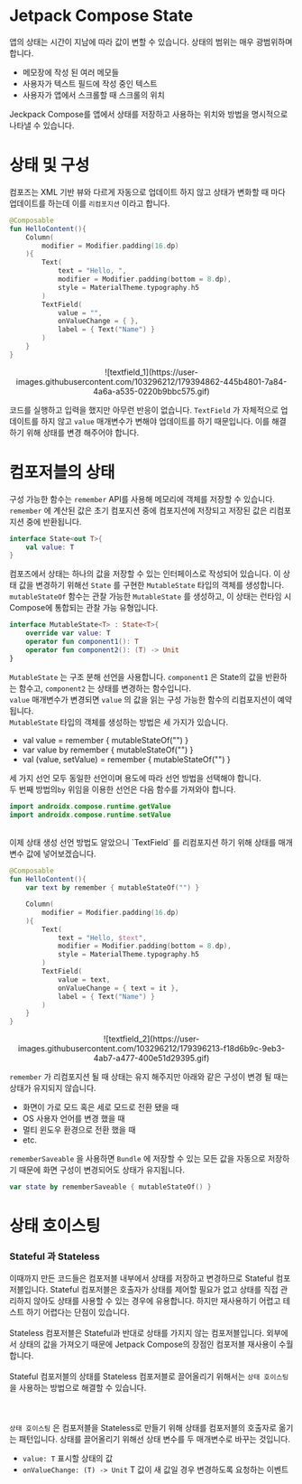 # Jetpack Compose State
앱의 상태는 시간이 지남에 따라 값이 변할 수 있습니다. 상태의 범위는 매우 광범위하며 합니다.
- 메모장에 작성 된 여러 메모들
- 사용자가 텍스트 필드에 작성 중인 텍스트
- 사용자가 앱에서 스크롤할 때 스크롤의 위치

Jeckpack Compose를 앱에서 상태를 저장하고 사용하는 위치와 방법을 명시적으로 나타낼 수 있습니다.

# 상태 및 구성
컴포즈는 XML 기반 뷰와 다르게 자동으로 업데이트 하지 않고 상태가 변화할 때 마다 업데이트를 하는데 이를 `리컴포지션` 이라고 합니다. 
```kotlin
@Composable
fun HelloContent(){
	Column(
		modifier = Modifier.padding(16.dp)
	){
		Text(
			text = "Hello, ",
			modifier = Modifier.padding(bottom = 8.dp),
			style = MaterialTheme.typography.h5
		)
		TextField(
			value = "",
			onValueChange = { },
			label = { Text("Name") }
		)
	}
}
```
<p align="center">
  ![textfield_1](https://user-images.githubusercontent.com/103296212/179394862-445b4801-7a84-4a6a-a535-0220b9bbc575.gif)
<p/>

코드를 실행하고 입력을 했지만 아무런 반응이 없습니다. `TextField` 가 자체적으로 업데이트를 하지 않고 `value` 매개변수가 변해야 업데이트를 하기 때문입니다. 이를 해결하기 위해 상태를 변경 해주어야 합니다.

# 컴포저블의 상태
구성 가능한 함수는 `remember` API를 사용해 메모리에 객체를 저장할 수 있습니다.  
`remember` 에 계산된 값은 초기 컴포지션 중에 컴포지션에 저장되고 저장된 값은 리컴포지션 중에 반환됩니다.
<br>

```kotlin
interface State<out T>{
	val value: T
}
```
컴포즈에서 상태는 하나의 값을 저장할 수 있는 인터페이스로 작성되어 있습니다. 이 상태 값을 변경하기 위해선 `State` 를 구현한 `MutableState` 타입의 객체를 생성합니다.  
`mutableStateOf` 함수는 관찰 가능한 `MutableState` 를 생성하고, 이 상태는 런타임 시 Compose에 통합되는 관찰 가능 유형입니다.
```kotlin
interface MutableState<T> : State<T>{
	override var value: T
	operator fun component1(): T
	operator fun component2(): (T) -> Unit
}
```
`MutableState` 는 구조 분해 선언을 사용합니다. `component1` 은 State의 값을 반환하는 함수고, `component2` 는  상태를 변경하는 함수입니다.  
`value` 매개변수가 변경되면 `value` 의 값을 읽는 구성 가능한 함수의 리컴포지션이 예약됩니다.
<br>
`MutableState` 타입의 객체를 생성하는 방법은 세 가지가 있습니다.
- val value = remember { mutableStateOf("") }
- var value by remember { mutableStateOf("") }
- val (value, setValue) = remember { mutableStateOf("") }

세 가지 선언 모두 동일한 선언이며 용도에 따라 선언 방법을 선택해야 합니다.  
두 번째 방법의`by` 위임을 이용한 선언은 다음 함수를 가져와야 합니다.
```kotlin
import androidx.compose.runtime.getValue
import androidx.compose.runtime.setValue
```
<br>
이제 상태 생성 선언 방법도 알았으니 `TextField` 를 리컴포지션 하기 위해 상태를 매개변수 값에 넣어보겠습니다.

```kotlin
@Composable
fun HelloContent(){
	var text by remember { mutableStateOf("") }

	Column(
		modifier = Modifier.padding(16.dp)
	){
		Text(
			text = "Hello, $text",
			modifier = Modifier.padding(bottom = 8.dp),
			style = MaterialTheme.typography.h5
		)
		TextField(
			value = text,
			onValueChange = { text = it },
			label = { Text("Name") }
		)
	}
}
```
<p align="center">
  ![textfield_2](https://user-images.githubusercontent.com/103296212/179396213-f18d6b9c-9eb3-4ab7-a477-400e51d29395.gif)
<p/>

`remember` 가 리컴포지션 될 때 상태는 유지 해주지만 아래와 같은 구성이 변경 될 때는 상태가 유지되지 않습니다.
- 화면이 가로 모드 혹은 세로 모드로 전환 됐을 때
- OS 사용자 언어를 변경 했을 때
- 멀티 윈도우 환경으로 전환 했을 때
- etc.

`rememberSaveable` 을 사용하면 `Bundle` 에 저장할 수 있는 모든 값을 자동으로 저장하기 때문에 화면 구성이 변경되어도 상태가 유지됩니다.
```kotlin
var state by rememberSaveable { mutableStateOf() }
```
# 상태 호이스팅
### Stateful 과 Stateless
이때까지 만든 코드들은 컴포저블 내부에서 상태를 저장하고 변경하므로 Stateful 컴포저블입니다. Stateful 컴포저블은 호출자가 상태를 제어할 필요가 없고 상태를 직접 관리하지 않아도 상태를 사용할 수 있는 경우에 유용합니다. 하지만 재사용하기 어렵고 테스트 하기 어렵다는 단점이 있습니다.  
<br>
Stateless 컴포저블은 Stateful과 반대로 상태를 가지지 않는 컴포저블입니다. 외부에서 상태의 값을 가져오기 때문에 Jetpack Compose의 장점인 컴포저블 재사용이 수월합니다.  
<br>
Stateful 컴포저블의 상태를 Stateless 컴포저블로 끌어올리기 위해서는 `상태 호이스팅` 을 사용하는 방법으로 해결할 수 있습니다.  
<br>
<br>
<br>
`상태 호이스팅` 은 컴포저블을 Stateless로 만들기 위해 상태를 컴포저블의 호출자로 옮기는 패턴입니다. 상태를 끌어올리기 위해선 상태 변수를 두 매개변수로 바꾸는 것입니다.
- `value: T` 표시할 상태의 값
- `onValueChange: (T) -> Unit` T 값이 새 값일 경우 변경하도록 요청하는 이벤트
